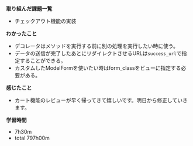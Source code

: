**取り組んだ課題一覧**
* チェックアウト機能の実装

**わかったこと**
* デコレータはメソッドを実行する前に別の処理を実行したい時に使う。
* データの送信が完了したあとにリダイレクトさせるURLは`success_url`で指定することができる。
* カスタムしたModelFormを使いたい時はform_classをビューに指定する必要がある。
  
**感じたこと**
* カート機能のレビューが早く帰ってきて嬉しいです。明日から修正していきます。

**学習時間**
* 7h30m
 * total 797h00m
